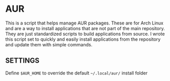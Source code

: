 # AUR

This is a script that helps manage AUR packages.  These are for Arch Linux and are
a way to install applications that are not part of the main repository.  They are
just standardized scripts to build applications from source.  I wrote this script
set to quickly and easily install applications from the repository and update them
with simple commands.

## SETTINGS

Define `$AUR_HOME` to override the default `~/.local/aur/` install folder
